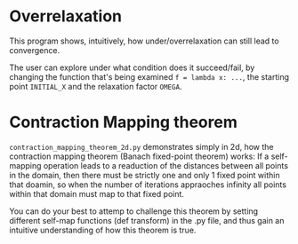 # Overrelaxation
This program shows, intuitively, how under/overrelaxation can still lead to convergence.

The user can explore under what condition does it succeed/fail, by changing the function that's being examined ```f = lambda x: ...```, the starting point ```INITIAL_X``` and the relaxation factor ```OMEGA```.

# Contraction Mapping theorem
```contraction_mapping_theorem_2d.py``` demonstrates simply in 2d, how the contraction mapping theorem (Banach fixed-point theorem) works: If a self-mapping operation leads to a readuction of the distances between all points in the domain,
then there must be strictly one and only 1 fixed point within that doamin, so when the number of iterations appraoches infinity all points within that domain must map to that fixed point.

You can do your best to attemp to challenge this theorem by setting different self-map functions (def transform) in the .py file, and thus gain an intuitive understanding of how this theorem is true.
